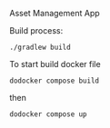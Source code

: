Asset Management App

Build process:

```shell
./gradlew build
```

To start build docker file

```shell
dodocker compose build
```

then

```shell
dodocker compose up
```
